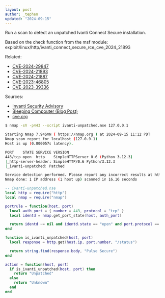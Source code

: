 ```yaml
---
layout: post
author: _tephen
updated: "2024-09-15"
---
```


Run a scan to detect an unpatched Ivanti Connect Secure installation.

Based on the check function from the msf module:  
exploit/linux/http/ivanti_connect_secure_rce_cve_2024_21893

Related:

- [CVE-2024-29847](https://www.cve.org/CVERecord?id=CVE-2024-29847)
- [CVE-2024-21893](https://www.cve.org/CVERecord?id=CVE-2024-21893)
- [CVE-2024-21887](https://www.cve.org/CVERecord?id=CVE-2024-21887)
- [CVE-2023-46805](https://www.cve.org/CVERecord?id=CVE-2023-46805)
- [CVE-2023-39336](https://www.cve.org/CVERecord?id=CVE-2023-39336)

Sources:

- [Invanti Security Advisory](https://forums.ivanti.com/s/article/Security-Advisory-EPM-September-2024-for-EPM-2024-and-EPM-2022)
- [Bleeping Compouter (Blog Post)](https://www.bleepingcomputer.com/news/security/ivanti-fixes-maximum-severity-rce-bug-in-endpoint-management-software/)
- [cve.org](https://www.cve.org)

```sh
$ nmap -sV -p443 --script ivanti-unpatched.nse 127.0.0.1

Starting Nmap 7.94SVN ( https://nmap.org ) at 2024-09-15 11:12 PDT
Nmap scan report for localhost (127.0.0.1)
Host is up (0.000057s latency).

PORT    STATE SERVICE VERSION
443/tcp open  http    SimpleHTTPServer 0.6 (Python 3.12.3)
|_http-server-header: SimpleHTTP/0.6 Python/3.12.3
|_ivanti-unpatched: Patched

Service detection performed. Please report any incorrect results at https://nmap.org/submit/ .
Nmap done: 1 IP address (1 host up) scanned in 16.16 seconds
```

```lua
-- ivanti-unpatched.nse
local http = require("http")
local nmap = require("nmap")

portrule = function(host, port)
  local auth_port = { number = 443, protocol = "tcp" }
  local identd = nmap.get_port_state(host, auth_port)

  return identd ~= nil and identd.state == "open" and port.protocol == "tcp" and port.state == "open"
end

function is_ivanti_unpatched(host, port)
  local response = http.get(host.ip, port.number, "/status")

  return string.find(response.body, "Pulse Secure")
end

action = function(host, port)
  if is_ivanti_unpatched(host, port) then
    return "Unpatched"
  else
    return "Unknown"
  end
end
```

